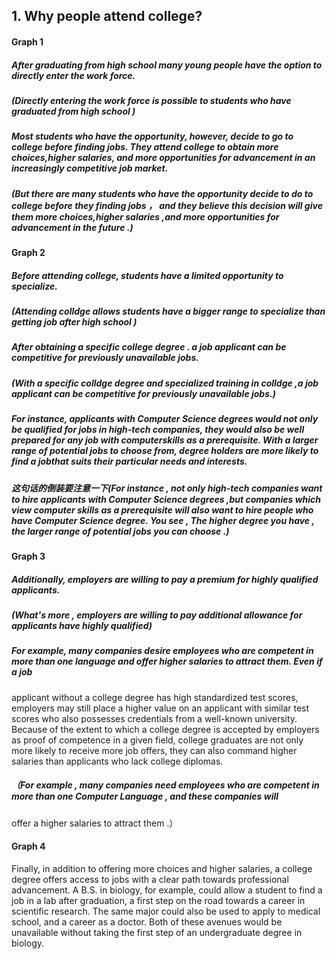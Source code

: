 ## 1. Why people attend college?

#### Graph 1

##### After graduating from high school many young people have the option to directly enter the work force. 
##### (Directly entering the work force is possible to students who have graduated from high school )

##### Most students who have the opportunity, however, decide to go to college before finding jobs. They attend college to obtain more choices,higher salaries, and more opportunities for advancement in an increasingly competitive job market.
##### (But there are many students who have the opportunity decide to do to college before they finding jobs ， and they believe this decision will give them more choices,higher salaries ,and more opportunities for advancement in the future .)

#### Graph 2

##### Before attending college, students have a limited opportunity to specialize. 
##### (Attending colldge allows students have a bigger range to specialize than getting job after high school )

##### After obtaining a specific college degree . a job applicant can be competitive for previously unavailable jobs. 
##### (With a specific colldge degree and specialized training in colldge ,a job applicant can be competitive for previously unavailable jobs.)

##### For instance, applicants with Computer Science degrees would not only be qualified for jobs in high-tech companies, they would also be well prepared for any job with computerskills as a prerequisite. With a larger range of potential jobs to choose from, degree holders are more likely to find a jobthat suits their particular needs and interests.
##### 这句话的倒装要注意一下(For instance , not only high-tech companies want to hire applicants with Computer Science degrees ,but companies which view computer skills as a prerequisite will also want to hire people who have Computer Science degree. You see , The higher degree you have , the larger range of potential jobs you can choose .)

#### Graph 3

##### Additionally, employers are willing to pay a premium for highly qualified applicants. 
##### (What's more , employers  are  willing to pay additional allowance for applicants have highly qualified)
##### For example, many companies desire employees who are competent in more than one language and offer higher salaries to attract them. Even if a job
applicant without a college degree has high standardized test scores, employers may still place a higher value on an
applicant with similar test scores who also possesses credentials from a well-known university. Because of the extent to
which a college degree is accepted by employers as proof of competence in a given field, college graduates are not only
more likely to receive more job offers, they can also command higher salaries than applicants who lack college diplomas.
##### （For example , many companies need employees who are competent in more than one Computer Language , and these companies will
offer a higher salaries to attract them .）

#### Graph 4

Finally, in addition to offering more choices and higher salaries, a college degree offers access to jobs with a clear path
towards professional advancement. A B.S. in biology, for example, could allow a student to find a job in a lab after
graduation, a first step on the road towards a career in scientific research. The same major could also be used to apply to
medical school, and a career as a doctor. Both of these avenues would be unavailable without taking the first step of an
undergraduate degree in biology.
